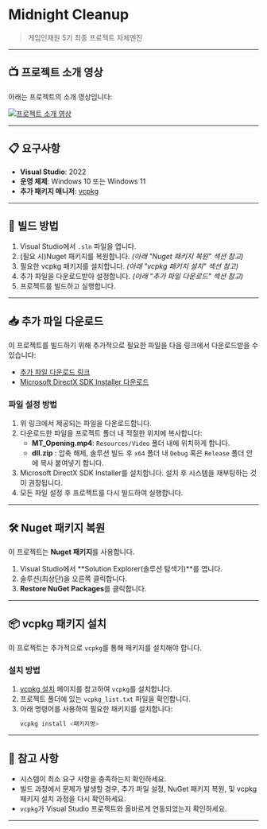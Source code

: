 # Midnight Cleanup

> 게임인재원 5기 최종 프로젝트 자체엔진

---

## 📺 프로젝트 소개 영상

아래는 프로젝트의 소개 영상입니다:

[![프로젝트 소개 영상](https://img.youtube.com/vi/WkjI6ZwUVwU/0.jpg)](https://www.youtube.com/watch?v=WkjI6ZwUVwU)

---

## 📋 요구사항

- **Visual Studio**: 2022
- **운영 체제**: Windows 10 또는 Windows 11
- **추가 패키지 매니저**: [vcpkg](https://github.com/microsoft/vcpkg)
---

## 🔨 빌드 방법

1. Visual Studio에서 `.sln` 파일을 엽니다.
2. (필요 시)Nuget 패키지를 복원합니다. *(아래 "Nuget 패키지 복원" 섹션 참고)*
3. 필요한 vcpkg 패키지를 설치합니다. *(아래 "vcpkg 패키지 설치" 섹션 참고)*
4. 추가 파일을 다운로드받아 설정합니다. *(아래 "추가 파일 다운로드" 섹션 참고)*
5. 프로젝트를 빌드하고 실행합니다.

---

## 📥 추가 파일 다운로드

이 프로젝트를 빌드하기 위해 추가적으로 필요한 파일을 다음 링크에서 다운로드받을 수 있습니다:

- [추가 파일 다운로드 링크](https://1drv.ms/f/s!AoSz5579eQ6GhymDO5ysipqE9MSd?e=Yc31Me)
- [Microsoft DirectX SDK Installer 다운로드](https://www.microsoft.com/en-US/download/details.aspx?id=6812&msockid=3062152011ea654904ea003210c36437)

### 파일 설정 방법
1. 위 링크에서 제공되는 파일을 다운로드합니다.
2. 다운로드한 파일을 프로젝트 폴더 내 적절한 위치에 복사합니다:
   - **MT_Opening.mp4**: `Resources/Video` 폴더 내에 위치하게 합니다.
   - **dll.zip** : 압축 해제, 솔루션 빌드 후 `x64` 폴더 내 `Debug` 혹은 `Release` 폴더 안에 복사 붙여넣기 합니다.
3. Microsoft DirectX SDK Installer를 설치합니다. 설치 후 시스템을 재부팅하는 것이 권장됩니다.
4. 모든 파일 설정 후 프로젝트를 다시 빌드하여 실행합니다.
   
---

## 🛠️ Nuget 패키지 복원

이 프로젝트는 **Nuget 패키지**를 사용합니다.

1. Visual Studio에서 **Solution Explorer(솔루션 탐색기)**를 엽니다.
2. 솔루션(최상단)을 오른쪽 클릭합니다.
3. **Restore NuGet Packages**를 클릭합니다.

---

## 📦 vcpkg 패키지 설치

이 프로젝트는 추가적으로 `vcpkg`를 통해 패키지를 설치해야 합니다. 

### 설치 방법
1. [vcpkg 설치](https://github.com/microsoft/vcpkg) 페이지를 참고하여 `vcpkg`를 설치합니다.
2. 프로젝트 폴더에 있는 `vcpkg_list.txt` 파일을 확인합니다.
3. 아래 명령어를 사용하여 필요한 패키지를 설치합니다:
   ```bash
   vcpkg install <패키지명>

---

## 📝 참고 사항

- 시스템이 최소 요구 사항을 충족하는지 확인하세요.
- 빌드 과정에서 문제가 발생할 경우, 추가 파일 설정, NuGet 패키지 복원, 및 vcpkg 패키지 설치 과정을 다시 확인하세요.
- `vcpkg`가 Visual Studio 프로젝트와 올바르게 연동되었는지 확인하세요.

---

